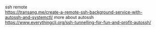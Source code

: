 ssh remote<br>
https://transang.me/create-a-remote-ssh-background-service-with-autossh-and-systemctl/
more about autossh  <br>
https://www.everythingcli.org/ssh-tunnelling-for-fun-and-profit-autossh/